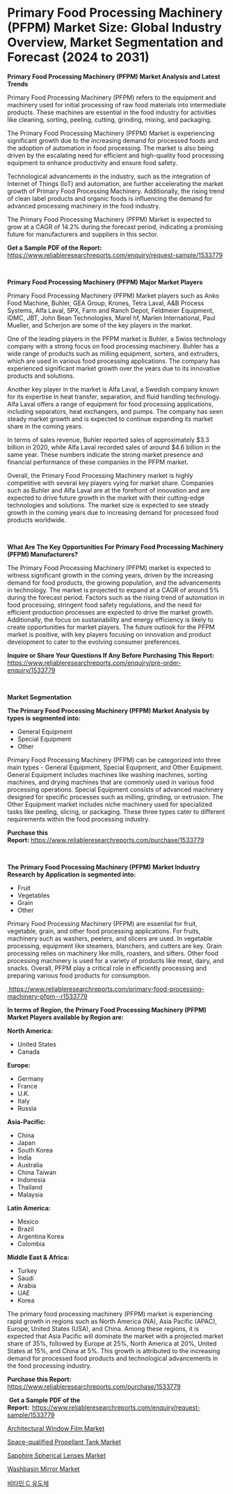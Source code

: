 <p><h1>Primary Food Processing Machinery (PFPM) Market Size: Global Industry Overview, Market Segmentation and Forecast (2024 to 2031)</h1></p><p><strong>Primary Food Processing Machinery (PFPM) Market Analysis and Latest Trends</strong></p>
<p><p>Primary Food Processing Machinery (PFPM) refers to the equipment and machinery used for initial processing of raw food materials into intermediate products. These machines are essential in the food industry for activities like cleaning, sorting, peeling, cutting, grinding, mixing, and packaging.</p><p>The Primary Food Processing Machinery (PFPM) Market is experiencing significant growth due to the increasing demand for processed foods and the adoption of automation in food processing. The market is also being driven by the escalating need for efficient and high-quality food processing equipment to enhance productivity and ensure food safety.</p><p>Technological advancements in the industry, such as the integration of Internet of Things (IoT) and automation, are further accelerating the market growth of Primary Food Processing Machinery. Additionally, the rising trend of clean label products and organic foods is influencing the demand for advanced processing machinery in the food industry.</p><p>The Primary Food Processing Machinery (PFPM) Market is expected to grow at a CAGR of 14.2% during the forecast period, indicating a promising future for manufacturers and suppliers in this sector.</p></p>
<p><strong>Get a Sample PDF of the Report:&nbsp;</strong> <a href="https://www.reliableresearchreports.com/enquiry/request-sample/1533779">https://www.reliableresearchreports.com/enquiry/request-sample/1533779</a></p>
<p>&nbsp;</p>
<p><strong>Primary Food Processing Machinery (PFPM) Major Market Players</strong></p>
<p><p>Primary Food Processing Machinery (PFPM) Market players such as Anko Food Machine, Buhler, GEA Group, Krones, Tetra Laval, A&B Process Systems, Alfa Laval, SPX, Farm and Ranch Depot, Feldmeier Equipment, IDMC, JBT, John Bean Technologies, Marel hf, Marlen International, Paul Mueller, and Scherjon are some of the key players in the market.</p><p>One of the leading players in the PFPM market is Buhler, a Swiss technology company with a strong focus on food processing machinery. Buhler has a wide range of products such as milling equipment, sorters, and extruders, which are used in various food processing applications. The company has experienced significant market growth over the years due to its innovative products and solutions.</p><p>Another key player in the market is Alfa Laval, a Swedish company known for its expertise in heat transfer, separation, and fluid handling technology. Alfa Laval offers a range of equipment for food processing applications, including separators, heat exchangers, and pumps. The company has seen steady market growth and is expected to continue expanding its market share in the coming years.</p><p>In terms of sales revenue, Buhler reported sales of approximately $3.3 billion in 2020, while Alfa Laval recorded sales of around $4.6 billion in the same year. These numbers indicate the strong market presence and financial performance of these companies in the PFPM market.</p><p>Overall, the Primary Food Processing Machinery market is highly competitive with several key players vying for market share. Companies such as Buhler and Alfa Laval are at the forefront of innovation and are expected to drive future growth in the market with their cutting-edge technologies and solutions. The market size is expected to see steady growth in the coming years due to increasing demand for processed food products worldwide.</p></p>
<p>&nbsp;</p>
<p><strong>What Are The Key Opportunities For Primary Food Processing Machinery (PFPM) Manufacturers?</strong></p>
<p><p>The Primary Food Processing Machinery (PFPM) market is expected to witness significant growth in the coming years, driven by the increasing demand for food products, the growing population, and the advancements in technology. The market is projected to expand at a CAGR of around 5% during the forecast period. Factors such as the rising trend of automation in food processing, stringent food safety regulations, and the need for efficient production processes are expected to drive the market growth. Additionally, the focus on sustainability and energy efficiency is likely to create opportunities for market players. The future outlook for the PFPM market is positive, with key players focusing on innovation and product development to cater to the evolving consumer preferences.</p></p>
<p><strong>Inquire or Share Your Questions If Any Before Purchasing This Report:</strong> <a href="https://www.reliableresearchreports.com/enquiry/pre-order-enquiry/1533779">https://www.reliableresearchreports.com/enquiry/pre-order-enquiry/1533779</a></p>
<p>&nbsp;</p>
<p><strong>Market Segmentation</strong></p>
<p><strong>The Primary Food Processing Machinery (PFPM) Market Analysis by types is segmented into:</strong></p>
<p><ul><li>General Equipment</li><li>Special Equipment</li><li>Other</li></ul></p>
<p><p>Primary Food Processing Machinery (PFPM) can be categorized into three main types - General Equipment, Special Equipment, and Other Equipment. General Equipment includes machines like washing machines, sorting machines, and drying machines that are commonly used in various food processing operations. Special Equipment consists of advanced machinery designed for specific processes such as milling, grinding, or extrusion. The Other Equipment market includes niche machinery used for specialized tasks like peeling, slicing, or packaging. These three types cater to different requirements within the food processing industry.</p></p>
<p><strong>Purchase this Report:&nbsp;</strong><a href="https://www.reliableresearchreports.com/purchase/1533779">https://www.reliableresearchreports.com/purchase/1533779</a></p>
<p>&nbsp;</p>
<p><strong>The Primary Food Processing Machinery (PFPM) Market Industry Research by Application is segmented into:</strong></p>
<p><ul><li>Fruit</li><li>Vegetables</li><li>Grain</li><li>Other</li></ul></p>
<p><p>Primary Food Processing Machinery (PFPM) are essential for fruit, vegetable, grain, and other food processing applications. For fruits, machinery such as washers, peelers, and slicers are used. In vegetable processing, equipment like steamers, blanchers, and cutters are key. Grain processing relies on machinery like mills, roasters, and sifters. Other food processing machinery is used for a variety of products like meat, dairy, and snacks. Overall, PFPM play a critical role in efficiently processing and preparing various food products for consumption.</p></p>
<p><a href="https://www.reliableresearchreports.com/primary-food-processing-machinery-pfpm--r1533779">&nbsp;https://www.reliableresearchreports.com/primary-food-processing-machinery-pfpm--r1533779</a></p>
<p><strong>In terms of Region, the Primary Food Processing Machinery (PFPM) Market Players available by Region are:</strong></p>
<p>
    <p> <strong> North America: </strong>
        <ul>
            <li>United States</li>
            <li>Canada</li>
        </ul>
        </p> 
    <p> <strong> Europe: </strong>
        <ul>
            <li>Germany</li>
            <li>France</li>
            <li>U.K.</li>
            <li>Italy</li>
            <li>Russia</li>
        </ul>
        </p> 
    <p> <strong> Asia-Pacific: </strong>
        <ul>
            <li>China</li>
            <li>Japan</li>
            <li>South Korea</li>
            <li>India</li>
            <li>Australia</li>
            <li>China Taiwan</li>
            <li>Indonesia</li>
            <li>Thailand</li>
            <li>Malaysia</li>
        </ul>
        </p> 
    <p> <strong> Latin America: </strong>
        <ul>
            <li>Mexico</li>
            <li>Brazil</li>
            <li>Argentina Korea</li>
            <li>Colombia</li>
        </ul>
        </p> 
    <p> <strong> Middle East & Africa: </strong>
        <ul>
            <li>Turkey</li>
            <li>Saudi</li>
            <li>Arabia</li>
            <li>UAE</li>
            <li>Korea</li>
        </ul>
    </p>
    </p>
<p><p>The primary food processing machinery (PFPM) market is experiencing rapid growth in regions such as North America (NA), Asia Pacific (APAC), Europe, United States (USA), and China. Among these regions, it is expected that Asia Pacific will dominate the market with a projected market share of 35%, followed by Europe at 25%, North America at 20%, United States at 15%, and China at 5%. This growth is attributed to the increasing demand for processed food products and technological advancements in the food processing industry.</p></p>
<p><strong>Purchase this Report: </strong><a href="https://www.reliableresearchreports.com/purchase/1533779">https://www.reliableresearchreports.com/purchase/1533779</a></p>
<p>&nbsp;<strong>Get a Sample PDF of the Report:&nbsp;&nbsp;</strong><a href="https://www.reliableresearchreports.com/enquiry/request-sample/1533779">https://www.reliableresearchreports.com/enquiry/request-sample/1533779</a></p>
<p><strong></strong></p>
<p><p><a href="https://medium.com/@jsksk366/market-forecast-global-architectural-window-film-trends-and-impact-analysis-2024-2031-by-70c5dbdfa8ec">Architectural Window Film Market</a></p><p><a href="https://github.com/ofpaqrof92/Market-Research-Report-List-1/blob/main/space-qualified-propellant-tank-market.md">Space-qualified Propellant Tank Market</a></p><p><a href="https://github.com/Chiragrp22/Market-Research-Report-List-5/blob/main/sapphire-spherical-lenses-market.md">Sapphire Spherical Lenses Market</a></p><p><a href="https://medium.com/@williambatz78/washbasin-mirror-market-size-growth-and-industry-analysis-by-market-segmentation-and-regional-960944cd7b97">Washbasin Mirror Market</a></p><p><a href="https://github.com/tasfiyaj85/Market-Research-Report-List-2/blob/main/373543770048.md">비타민 C 유도체</a></p></p>